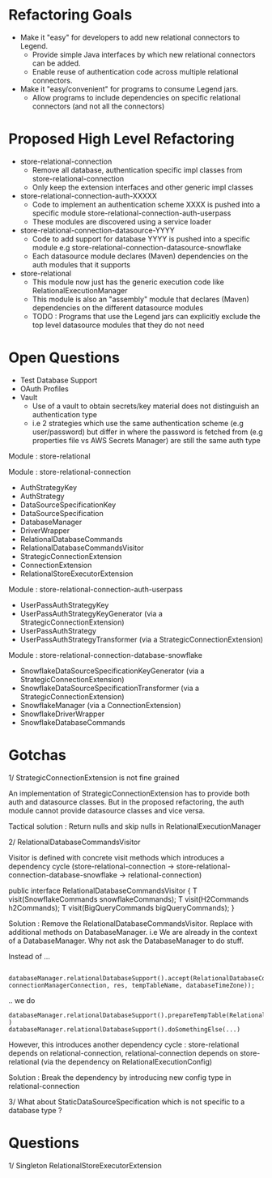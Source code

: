 Refactoring Goals 
=================== 
* Make it "easy" for developers to add new relational connectors to Legend.     
  * Provide simple Java interfaces by which new relational connectors can be added. 
  * Enable reuse of authentication code across multiple relational connectors.
* Make it "easy/convenient" for programs to consume Legend jars.
  * Allow programs to include dependencies on specific relational connectors (and not all the connectors)

Proposed High Level Refactoring 
===================
* store-relational-connection
  * Remove all database, authentication specific impl classes from store-relational-connection
  * Only keep the extension interfaces and other generic impl classes 
* store-relational-connection-auth-XXXXX
  * Code to implement an authentication scheme XXXX is pushed into a specific module store-relational-connection-auth-userpass
  * These modules are discovered using a service loader 
* store-relational-connection-datasource-YYYY
  * Code to add support for database YYYY is pushed into a specific module e.g store-relational-connection-datasource-snowflake
  * Each datasource module declares (Maven) dependencies on the auth modules that it supports
* store-relational
  * This module now just has the generic execution code like RelationalExecutionManager 
  * This module is also an "assembly" module that declares (Maven) dependencies on the different datasource modules 
  * TODO : Programs that use the Legend jars can explicitly exclude the top level datasource modules that they do not need
  
Open Questions 
===================
* Test Database Support 
* OAuth Profiles 
* Vault 
    * Use of a vault to obtain secrets/key material does not distinguish an authentication type
    * i.e 2 strategies which use the same authentication scheme (e.g user/password) but differ in where the password is fetched from (e.g properties file vs AWS Secrets Manager) are still the same auth type

Module : store-relational 

Module : store-relational-connection

- AuthStrategyKey 
- AuthStrategy
- DataSourceSpecificationKey
- DataSourceSpecification 
- DatabaseManager 
- DriverWrapper
- RelationalDatabaseCommands
- RelationalDatabaseCommandsVisitor
- StrategicConnectionExtension
- ConnectionExtension 
- RelationalStoreExecutorExtension

Module : store-relational-connection-auth-userpass 

- UserPassAuthStrategyKey
- UserPassAuthStrategyKeyGenerator (via a StrategicConnectionExtension) 
- UserPassAuthStrategy
- UserPassAuthStrategyTransformer (via a StrategicConnectionExtension)

Module : store-relational-connection-database-snowflake 

- SnowflakeDataSourceSpecificationKeyGenerator (via a StrategicConnectionExtension) 
- SnowflakeDataSourceSpecificationTransformer (via a StrategicConnectionExtension) 
- SnowflakeManager (via a ConnectionExtension)
- SnowflakeDriverWrapper
- SnowflakeDatabaseCommands

Gotchas 
===================

1/ StrategicConnectionExtension is not fine grained 

An implementation of StrategicConnectionExtension has to provide both auth and datasource classes. 
But in the proposed refactoring, the auth module cannot provide datasource classes and vice versa. 

Tactical solution : Return nulls and skip nulls in RelationalExecutionManager 

2/ RelationalDatabaseCommandsVisitor 

Visitor is defined with concrete visit methods which introduces a dependency cycle (store-relational-connection -> store-relational-connection-database-snowflake -> relational-connection)

public interface RelationalDatabaseCommandsVisitor<T>
{
    T visit(SnowflakeCommands snowflakeCommands);
    T visit(H2Commands h2Commands);
    T visit(BigQueryCommands bigQueryCommands);
}

Solution : Remove the RelationalDatabaseCommandsVisitor. Replace with additional methods on DatabaseManager.
i.e We are already in the context of a DatabaseManager. Why not ask the DatabaseManager to do stuff.

Instead of ...

       databaseManager.relationalDatabaseSupport().accept(RelationalDatabaseCommandsVisitorBuilder.getStreamResultToTempTableVisitor(relationalExecutionConfiguration, connectionManagerConnection, res, tempTableName, databaseTimeZone));
 
.. we do 

	databaseManager.relationalDatabaseSupport().prepareTempTable(RelationalExecutionConfig )
	databaseManager.relationalDatabaseSupport().doSomethingElse(...)

However, this introduces another dependency cycle : store-relational depends on relational-connection, relational-connection depends on store-relational (via the dependency on RelationalExecutionConfig) 

Solution : Break the dependency by introducing new config type in relational-connection

3/ What about StaticDataSourceSpecification which is not specific to a database type ?


Questions                                                                  
===================

1/ Singleton RelationalStoreExecutorExtension 